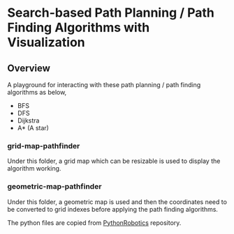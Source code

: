 # Search-based Path Planning / Path Finding Algorithms with Visualization

## Overview

A playground for interacting with these path planning / path finding algorithms as below,

- BFS
- DFS
- Dijkstra
- A* (A star)

### grid-map-pathfinder

Under this folder, a grid map which can be resizable is used to display the algorithm working.

### geometric-map-pathfinder

Under this folder, a geometric map is used and then the coordinates need to be converted to grid indexes before applying the path finding algorithms.

The python files are copied from [PythonRobotics](https://github.com/AtsushiSakai/PythonRobotics) repository.
